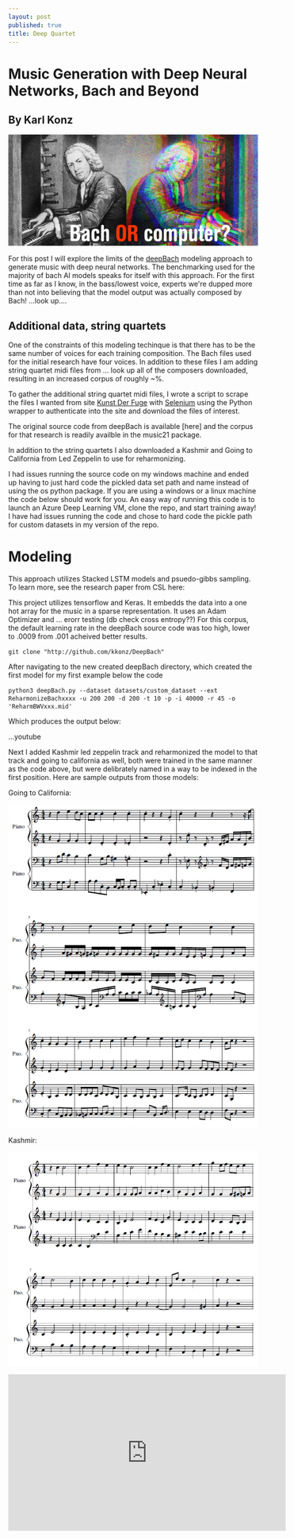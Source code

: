 ```yaml
---
layout: post
published: true
title: Deep Quartet
---
```

# Music Generation with Deep Neural Networks, Bach and Beyond

## By Karl Konz

![alt text](/img/DeepBachImg1.jpg "Deep Bach")


For this post I will explore the limits of the [deepBach](https://arxiv.org/abs/1612.01010) modeling approach to generate music with deep neural networks. The benchmarking used for the majority of bach AI models speaks for itself with this approach. For the first time as far as I know, in the bass/lowest voice, experts we're dupped more than not into believing that the model output was actually composed by Bach! 
...look up....


## Additional data, string quartets

One of the constraints of this modeling techinque is that there has to be the same number of voices for each training composition. The Bach files used for the initial research have four voices. In addition to these files I am adding string quartet midi files from ... look up all of the composers downloaded, resulting in an increased corpus of roughly ~%.

To gather the additional string quartet midi files, I wrote a script to scrape the files I wanted from site [Kunst Der Fuge](http://kunstderfuge.com/) with [Selenium](http://selenium-python.readthedocs.io/) using the Python wrapper to authenticate into the site and download the files of interest.

The original source code from deepBach is available [here] and the corpus for that research is readily availble in the music21 package.

In addition to the string quartets I also downloaded a Kashmir and Going to California from Led Zeppelin to use for reharmonizing.

I had issues running the source code on my windows machine and ended up having to just hard code the pickled data set path and name instead of using the os python package. If you are using a windows or a linux machine the code below should work for you.
An easy way of running this code is to launch an Azure Deep Learning VM, clone the repo, and start training away! I have had issues running the code and chose to hard code the pickle path for custom datasets in my version of the repo.

# Modeling 

This approach utilizes Stacked LSTM models and psuedo-gibbs sampling. To learn more, see the research paper from CSL here:

This project utilizes tensorflow and Keras. It embedds the data into a one hot array for the music in a sparse representation. It uses an Adam Optimizer and ... erorr testing (db check cross entropy??)
For this corpus, the default learning rate in the deepBach source code was too high, lower to .0009 from .001 acheived better results.



```
git clone "http://github.com/kkonz/DeepBach"
```

After navigating to the new created deepBach directory, which created the first model for my first example below the code

```
python3 deepBach.py --dataset datasets/custom_dataset --ext ReharmonizeBachxxxx -u 200 200 -d 200 -t 10 -p -i 40000 -r 45 -o 'ReharmBWVxxx.mid'
```

Which produces the output below:

...youtube

Next I added Kashmir led zeppelin track and reharmonized the model to that track and going to california as well, both were trained in the same manner as the code above, but were delibrately named in a way to be indexed in the first position. Here are sample outputs from those models:


Going to California:

![alt text](/img/GoingToCali.PNG "Going to California")




Kashmir:

![alt text](/img/Kashmir.png "Kashmir")


<iframe width="560" height="315" src="https://www.youtube.com/embed/6t_Dh12lRh4?ecver=1" frameborder="0" gesture="media" allow="encrypted-media" allowfullscreen></iframe>




